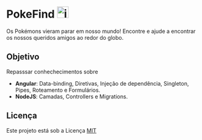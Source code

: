 # PokeFind <img alt="interface" width="30px" src="https://pngimg.com/uploads/pokeball/pokeball_PNG22.png" /> 
Os Pokémons vieram parar em nosso mundo! Encontre e ajude a encontrar os nossos queridos amigos ao redor do globo.

## Objetivo
Repasssar conhechecimentos sobre
- **Angular**: Data-binding, Diretivas, Injeção de dependência, Singleton, Pipes, Roteamento e Formulários.  
- **NodeJS**: Camadas, Controllers e Migrations.

## Licença
Este projeto está sob a Licença [MIT](LICENSE)<br/> <br/>
